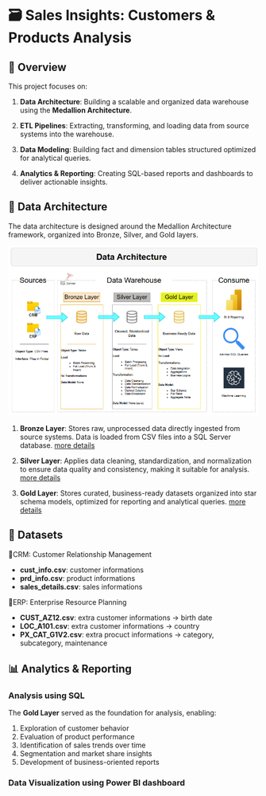 # 🗃️ Sales Insights: Customers & Products Analysis

## 📖 Overview

This project focuses on:

1. **Data Architecture**: Building a scalable and organized data warehouse using the **Medallion Architecture**.

2. **ETL Pipelines**:  Extracting, transforming, and loading data from source systems into the warehouse.

3. **Data Modeling**: Building fact and dimension tables structured optimized for analytical queries.

4. **Analytics & Reporting**: Creating SQL-based reports and dashboards to deliver actionable insights. 

## 🧱 Data Architecture
The data architecture is designed around the Medallion Architecture framework, organized into Bronze, Silver, and Gold layers.

![Data Architecture](docs/Data_Architecture.png)

1. **Bronze Layer**: Stores raw, unprocessed data directly ingested from source systems. Data is loaded from CSV files into a SQL Server database. [more details](scripts/bronze/BRONZE.md)

2. **Silver Layer**: Applies data cleaning, standardization, and normalization to ensure data quality and consistency, making it suitable for analysis. [more details](scripts/silver/SILVER.md)

3. **Gold Layer**: Stores curated, business-ready datasets organized into star schema models, optimized for reporting and analytical queries. [more details](scripts/gold/GOLD.md)

## 📂 Datasets
🔹CRM: Customer Relationship Management
- **cust_info.csv**: customer informations
- **prd_info.csv**: product informations
- **sales_details.csv**: sales informations

🔹ERP: Enterprise Resource Planning
- **CUST_AZ12.csv**: extra customer informations → birth date 
- **LOC_A101.csv**: extra customer informations → country
- **PX_CAT_G1V2.csv**: extra procuct informations → category, subcategory, maintenance

## 📊 Analytics & Reporting

### Analysis using SQL
The **Gold Layer** served as the foundation for analysis, enabling:  
1. Exploration of customer behavior  
2. Evaluation of product performance  
3. Identification of sales trends over time  
4.  Segmentation and market share insights  
5.  Development of business-oriented reports

### Data Visualization using Power BI dashboard





